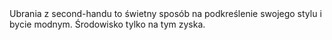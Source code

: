 ---
layout: nothing
categories: Zakupy
tags: tip
body: Ubrania z second-handu to świetny sposób na podkreślenie swojego stylu i bycie modnym. Środowisko tylko na tym zyska.
---